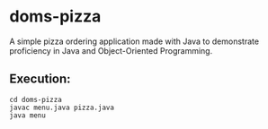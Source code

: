 # doms-pizza
A simple pizza ordering application made with Java to demonstrate proficiency in Java and Object-Oriented Programming. 

## Execution:
```
cd doms-pizza   
javac menu.java pizza.java   
java menu
```
